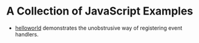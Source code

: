 # A Collection of JavaScript Examples
* [helloworld](helloworld/) demonstrates the unobstrusive way of registering event handlers.
